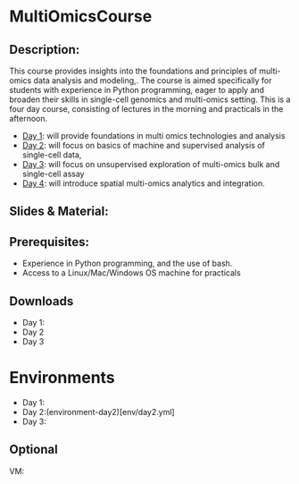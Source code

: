 # MultiOmicsCourse

## Description:
This course provides insights into the foundations and principles of multi-omics data analysis and modeling,. The course is aimed specifically for students with experience in Python programming, eager to apply and broaden their skills in single-cell genomics and multi-omics  setting. This is a four day course, consisting of lectures in the morning and practicals in the afternoon. 

- [Day 1](day1/):  will provide foundations in multi omics technologies and analysis
- [Day 2](day2/):  will focus on basics of machine and supervised analysis of single-cell data,
- [Day 3](day3/):  will focus on unsupervised exploration of multi-omics bulk and single-cell assay
- [Day 4](day4/):  will introduce spatial multi-omics analytics and integration. 

 

## Slides & Material:
 
 
## Prerequisites:

* Experience in Python programming, and the use of bash.
* Access to a Linux/Mac/Windows OS machine for practicals

## Downloads
* Day 1:
* Day 2
* Day 3

# Environments
* Day 1:
* Day 2:(environment-day2)[env/day2.yml]
* Day 3:

## Optional
VM: 

